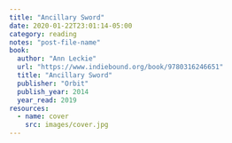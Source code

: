 ```yaml
---
title: "Ancillary Sword"
date: 2020-01-22T23:01:14-05:00
category: reading
notes: "post-file-name"
book:
  author: "Ann Leckie"
  url: "https://www.indiebound.org/book/9780316246651"
  title: "Ancillary Sword"
  publisher: "Orbit"
  publish_year: 2014
  year_read: 2019
resources:
  - name: cover
    src: images/cover.jpg
---
```


